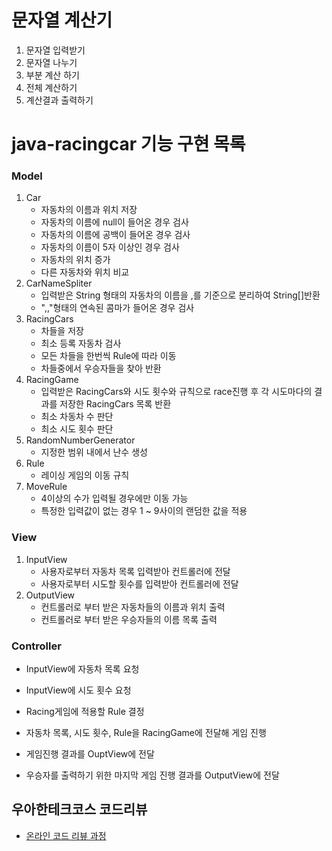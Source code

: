 # 문자열 계산기
1. 문자열 입력받기
2. 문자열 나누기
3. 부분 계산 하기
4. 전체 계산하기
5. 계산결과 출력하기


# java-racingcar 기능 구현 목록
### Model
1. Car
    - 자동차의 이름과 위치 저장
    - 자동차의 이름에 null이 들어온 경우 검사
    - 자동차의 이름에 공백이 들어온 경우 검사
    - 자동차의 이름이 5자 이상인 경우 검사
    - 자동차의 위치 증가
    - 다른 자동차와 위치 비교
2. CarNameSpliter
    - 입력받은 String 형태의 자동차의 이름을 ,를 기준으로 분리하여 String[]반환
    - ",,"형태의 연속된 콤마가 들어온 경우 검사
3. RacingCars
    - 차들을 저장
    - 최소 등록 자동차 검사
    - 모든 차들을 한번씩 Rule에 따라 이동
    - 차들중에서 우승자들을 찾아 반환
4. RacingGame
    - 입력받은 RacingCars와 시도 횟수와 규칙으로 race진행 후 각 시도마다의 결과를 저장한 RacingCars 목록 반환
    - 최소 차동차 수 판단
    - 최소 시도 횟수 판단
5. RandomNumberGenerator
    - 지정한 범위 내에서 난수 생성
6. Rule
    - 레이싱 게임의 이동 규칙
7. MoveRule
    - 4이상의 수가 입력될 경우에만 이동 가능
    - 특정한 입력값이 없는 경우 1 ~ 9사이의 랜덤한 값을 적용


### View
1. InputView
   - 사용자로부터 자동차 목록 입력받아 컨트롤러에 전달
   - 사용자로부터 시도할 횟수를 입력받아 컨트롤러에 전달
2. OutputView
   - 컨트롤러로 부터 받은 자동차들의 이름과 위치 출력
   - 컨트롤러로 부터 받은 우승자들의 이름 목록 출력
   
### Controller
- InputView에 자동차 목록 요청
- InputView에 시도 횟수 요청
- Racing게임에 적용할 Rule 결정
 
- 자동차 목록, 시도 횟수, Rule을 RacingGame에 전달해 게임 진행
- 게임진행 결과를 OuptView에 전달
- 우승자를 출력하기 위한 마지막 게임 진행 결과를 OutputView에 전달

## 우아한테크코스 코드리뷰
* [온라인 코드 리뷰 과정](https://github.com/woowacourse/woowacourse-docs/blob/master/maincourse/README.md)

